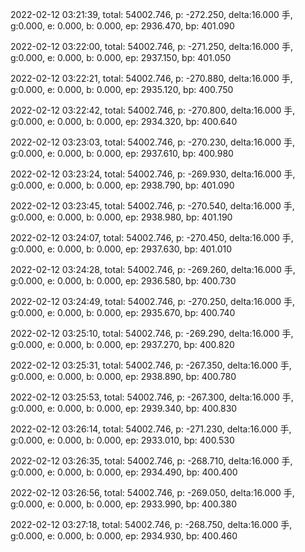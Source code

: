 2022-02-12 03:21:39, total: 54002.746, p: -272.250, delta:16.000 手, g:0.000, e: 0.000, b: 0.000, ep: 2936.470, bp: 401.090

2022-02-12 03:22:00, total: 54002.746, p: -271.250, delta:16.000 手, g:0.000, e: 0.000, b: 0.000, ep: 2937.150, bp: 401.050

2022-02-12 03:22:21, total: 54002.746, p: -270.880, delta:16.000 手, g:0.000, e: 0.000, b: 0.000, ep: 2935.120, bp: 400.750

2022-02-12 03:22:42, total: 54002.746, p: -270.800, delta:16.000 手, g:0.000, e: 0.000, b: 0.000, ep: 2934.320, bp: 400.640

2022-02-12 03:23:03, total: 54002.746, p: -270.230, delta:16.000 手, g:0.000, e: 0.000, b: 0.000, ep: 2937.610, bp: 400.980

2022-02-12 03:23:24, total: 54002.746, p: -269.930, delta:16.000 手, g:0.000, e: 0.000, b: 0.000, ep: 2938.790, bp: 401.090

2022-02-12 03:23:45, total: 54002.746, p: -270.540, delta:16.000 手, g:0.000, e: 0.000, b: 0.000, ep: 2938.980, bp: 401.190

2022-02-12 03:24:07, total: 54002.746, p: -270.450, delta:16.000 手, g:0.000, e: 0.000, b: 0.000, ep: 2937.630, bp: 401.010

2022-02-12 03:24:28, total: 54002.746, p: -269.260, delta:16.000 手, g:0.000, e: 0.000, b: 0.000, ep: 2936.580, bp: 400.730

2022-02-12 03:24:49, total: 54002.746, p: -270.250, delta:16.000 手, g:0.000, e: 0.000, b: 0.000, ep: 2935.670, bp: 400.740

2022-02-12 03:25:10, total: 54002.746, p: -269.290, delta:16.000 手, g:0.000, e: 0.000, b: 0.000, ep: 2937.270, bp: 400.820

2022-02-12 03:25:31, total: 54002.746, p: -267.350, delta:16.000 手, g:0.000, e: 0.000, b: 0.000, ep: 2938.890, bp: 400.780

2022-02-12 03:25:53, total: 54002.746, p: -267.300, delta:16.000 手, g:0.000, e: 0.000, b: 0.000, ep: 2939.340, bp: 400.830

2022-02-12 03:26:14, total: 54002.746, p: -271.230, delta:16.000 手, g:0.000, e: 0.000, b: 0.000, ep: 2933.010, bp: 400.530

2022-02-12 03:26:35, total: 54002.746, p: -268.710, delta:16.000 手, g:0.000, e: 0.000, b: 0.000, ep: 2934.490, bp: 400.400

2022-02-12 03:26:56, total: 54002.746, p: -269.050, delta:16.000 手, g:0.000, e: 0.000, b: 0.000, ep: 2933.990, bp: 400.380

2022-02-12 03:27:18, total: 54002.746, p: -268.750, delta:16.000 手, g:0.000, e: 0.000, b: 0.000, ep: 2934.930, bp: 400.460